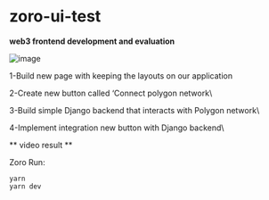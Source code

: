 # zoro-ui-test

**web3 frontend development and evaluation**


![image](https://github.com/user-attachments/assets/38a6a653-72e9-4bf3-926f-570941126c78)


1-Build new page with keeping the layouts on our application

2-Create new button called ‘Connect polygon network\

3-Build simple Django backend that interacts with Polygon network\

4-Implement integration new button with Django backend\

** video   result **


Zoro Run:

    yarn
    yarn dev
